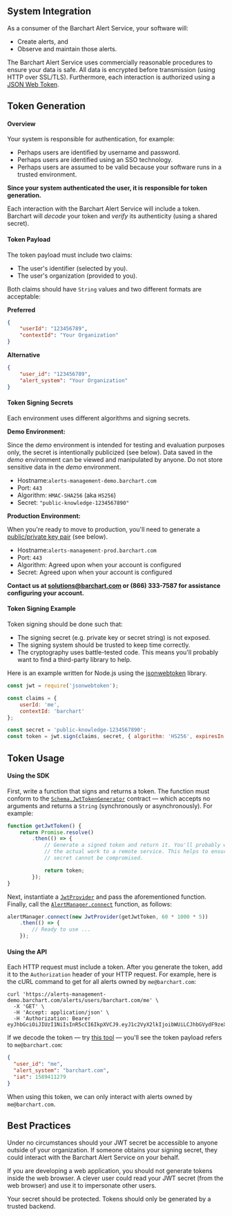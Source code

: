 ## System Integration

As a consumer of the Barchart Alert Service, your software will:

* Create alerts, and
* Observe and maintain those alerts.

The Barchart Alert Service uses commercially reasonable procedures to ensure your data is safe. All data is encrypted before transmission (using HTTP over SSL/TLS). Furthermore, each interaction is authorized using a [JSON Web Token](https://en.wikipedia.org/wiki/JSON_Web_Token).

## Token Generation

#### Overview

Your system is responsible for authentication, for example:

* Perhaps users are identified by username and password.
* Perhaps users are identified using an SSO technology.
* Perhaps users are assumed to be valid because your software runs in a trusted environment.

**Since your system authenticated the user, it is responsible for token generation.**

Each interaction with the Barchart Alert Service will include a token. Barchart will _decode_ your token and _verify_ its authenticity (using a shared secret).

#### Token Payload

The token payload must include two claims:

* The user's identifier (selected by you).
* The user's organization (provided to you).

Both claims should have ```String``` values and two different formats are acceptable:

**Preferred**

```json
{
	"userId": "123456789",
	"contextId": "Your Organization"
}
```

**Alternative**

```json
{
	"user_id": "123456789",
	"alert_system": "Your Organization"
}
```

#### Token Signing Secrets

Each environment uses different algorithms and signing secrets.

**Demo Environment:**

Since the _demo_ environment is intended for testing and evaluation purposes only, the secret is intentionally publicized (see below). Data saved in the _demo_ environment can be viewed and manipulated by anyone. Do not store sensitive data in the _demo_ environment.

* Hostname:```alerts-management-demo.barchart.com```
* Port: ```443```
* Algorithm: ```HMAC-SHA256``` (aka ```HS256```)
* Secret: ```"public-knowledge-1234567890"```

**Production Environment:**

When you're ready to move to production, you'll need to generate a [public/private key pair](https://en.wikipedia.org/wiki/Public-key_cryptography) (see below).

* Hostname:```alerts-management-prod.barchart.com```
* Port: ```443```
* Algorithm: Agreed upon when your account is configured
* Secret: Agreed upon when your account is configured

**Contact us at solutions@barchart.com or (866) 333-7587 for assistance configuring your account.**

#### Token Signing Example

Token signing should be done such that:

* The signing secret (e.g. private key or secret string) is not exposed.
* The signing system should be trusted to keep time correctly.
* The cryptography uses battle-tested code. This means you'll probably want to find a third-party library to help.

Here is an example written for Node.js using the [jsonwebtoken](https://github.com/auth0/node-jsonwebtoken#readme) library.

```js
const jwt = require('jsonwebtoken');

const claims = {
	userId: 'me',
	contextId: 'barchart'
};

const secret = 'public-knowledge-1234567890';
const token = jwt.sign(claims, secret, { algorithm: 'HS256', expiresIn: '2 days' });
```

## Token Usage

#### Using the SDK

First, write a function that signs and returns a token. The function must conform to the [```Schema.JwtTokenGenerator```](/content/sdk/lib-security?id=callbacksjwttokengenerator) contract — which accepts no arguments and returns a ```String``` (synchronously or asynchronously). For example:

```js
function getJwtToken() {
	return Promise.resolve()
		.then(() => {
			// Generate a signed token and return it. You'll probably want to delegate
			// the actual work to a remote service. This helps to ensure your JWT signing
			// secret cannot be compromised.

			return token;
		});
}
```

Next, instantiate a [```JwtProvider```](/content/sdk/lib-security?id=jwtprovider) and pass the aforementioned function. Finally, call the [```AlertManager.connect```](/content/sdk/lib?id=alertmanagerconnect) function, as follows:

```js
alertManager.connect(new JwtProvider(getJwtToken, 60 * 1000 * 5))
	.then(() => {
		// Ready to use ...
	});
```

#### Using the API

Each HTTP request must include a token. After you generate the token, add it to the ```Authorization``` header of your HTTP request. For example, here is the cURL command to get for all alerts owned by ```me@barchart.com```:

```shell
curl 'https://alerts-management-demo.barchart.com/alerts/users/barchart.com/me' \
  -X 'GET' \
  -H 'Accept: application/json' \
  -H 'Authorization: Bearer eyJhbGciOiJIUzI1NiIsInR5cCI6IkpXVCJ9.eyJ1c2VyX2lkIjoibWUiLCJhbGVydF9zeXN0ZW0iOiJiYXJjaGFydC5jb20iLCJpYXQiOjE1ODk0MTEyNzl9.SxyC8s_CKhPyzcNmM_h_TRMiNSx3YstKGmAb2IOWqgM'
```

If we decode the token — try [this tool](https://jwt.io/) — you'll see the token payload refers to ```me@barchart.com```:

```json
{
  "user_id": "me",
  "alert_system": "barchart.com",
  "iat": 1589411279
}
```

When using this token, we can only interact with alerts owned by ```me@barchart.com```.

## Best Practices

Under no circumstances should your JWT secret be accessible to anyone outside of your organization. If someone obtains your signing secret, they could interact with the Barchart Alert Service on your behalf.

If you are developing a web application, you should not generate tokens inside the web browser. A clever user could read your JWT secret (from the web browser) and use it to impersonate other users.

Your secret should be protected. Tokens should only be generated by a trusted backend.

